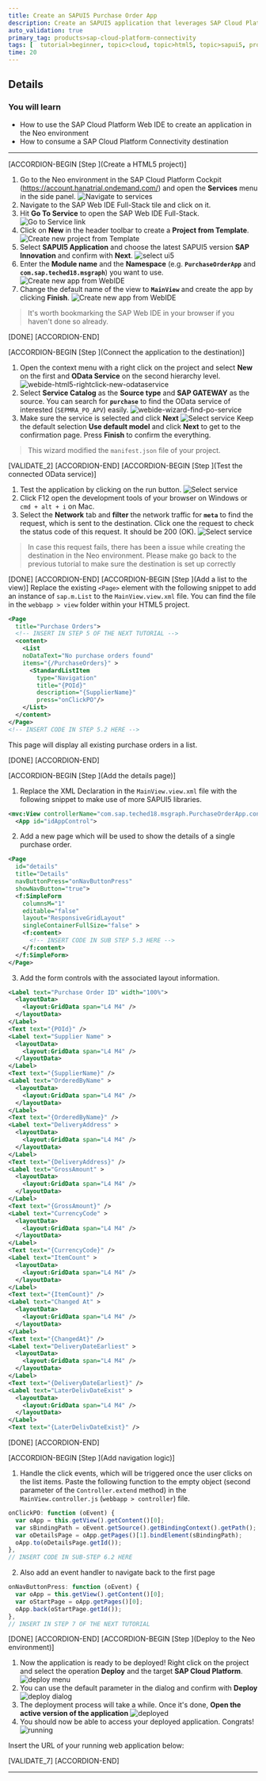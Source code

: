 ```yaml
---
title: Create an SAPUI5 Purchase Order App
description: Create an SAPUI5 application that leverages SAP Cloud Platform Connectivity destinations to fetch data from an OData source.
auto_validation: true
primary_tag: products>sap-cloud-platform-connectivity
tags: [  tutorial>beginner, topic>cloud, topic>html5, topic>sapui5, products>sap-cloud-platform ]
time: 20
---
```


## Details
### You will learn  
  - How to use the SAP Cloud Platform Web IDE to create an application in the Neo environment
  - How to consume a SAP Cloud Platform Connectivity destination

---

[ACCORDION-BEGIN [Step ](Create a HTML5 project)]

1. Go to the Neo environment in the SAP Cloud Platform Cockpit (https://account.hanatrial.ondemand.com/) and open the **Services** menu in the side panel.
![Navigate to services](./cockpit_services.png)
2. Navigate to the SAP Web IDE Full-Stack tile and click on it.
3. Hit **Go To Service** to open the SAP Web IDE Full-Stack.
![Go to Service link](./open_ide.png)
4. Click on **New** in the header toolbar to create a **Project from Template**.
![Create new project from Template](./webidecreateproject.png)
5. Select **SAPUI5 Application** and choose the latest SAPUI5 version **SAP Innovation** and confirm with **Next**.
![select ui5](./web-ui5.png)
6. Enter the **Module name** and the **Namespace** (e.g. **`PurchaseOrderApp`** and **`com.sap.teched18.msgraph`**) you want to use.
![Create new app from WebIDE](./webide-create-app.png)
7. Change the default name of the view to **`MainView`** and create the app by clicking **Finish**.
![Create new app from WebIDE](./webide-finish-app-creation.png)

> It's worth bookmarking the SAP Web IDE in your browser if you haven't done so already.

[DONE]
[ACCORDION-END]

[ACCORDION-BEGIN [Step ](Connect the application to the destination)]

1. Open the context menu with a right click on the project and select **New** on the first and **OData Service** on the second hierarchy level.
![webide-html5-rightclick-new-odataservice](./webide-new-service.png)
2. Select **Service Catalog** as the **Source type** and **SAP GATEWAY** as the source. You can search for **`purchase`** to find the OData service of interested (`SEPMRA_PO_APV`) easily.
![webide-wizard-find-po-service](./webide-test-service.png)
3. Make sure the service is selected and click **Next**
![Select service](./webide-select-odata.png)
 Keep the default selection **Use default model** and click **Next** to get to the confirmation page. Press **Finish** to confirm the everything.

> This wizard modified the `manifest.json` file of your project.


[VALIDATE_2]
[ACCORDION-END]
[ACCORDION-BEGIN [Step ](Test the connected OData service)]

1. Test the application by clicking on the run button.
![Select service](./run-button.png)
2. Click F12 open the development tools of your browser on Windows or `cmd + alt + i` on Mac.
3. Select the **Network** tab and **filter** the network traffic for **`meta`** to find the request, which is sent to the destination. Click one the request to check the status code of this request. It should be 200 (OK).
![Select service](./chrome-network.png)

> In case this request fails, there has been a issue while creating the destination in the Neo environment. Please make go back to the previous tutorial to make sure the destination is set up correctly

[DONE]
[ACCORDION-END]
[ACCORDION-BEGIN [Step ](Add a list to the view)]
Replace the existing `<Page>` element with the following snippet to add an instance of `sap.m.List` to the `MainView.view.xml` file. You can find the file in the `webbapp > view` folder within your HTML5 project.

```xml
<Page
  title="Purchase Orders">
  <!-- INSERT IN STEP 5 OF THE NEXT TUTORIAL -->
  <content>
    <List
    noDataText="No purchase orders found"
    items="{/PurchaseOrders}" >
      <StandardListItem
        type="Navigation"
        title="{POId}"
        description="{SupplierName}"
        press="onClickPO"/>
    </List>
  </content>
</Page>
<!-- INSERT CODE IN STEP 5.2 HERE -->
```
This page will display all existing purchase orders in a list.

[DONE]
[ACCORDION-END]


[ACCORDION-BEGIN [Step ](Add the details page)]

1. Replace the XML Declaration in the `MainView.view.xml` file with the following snippet to make use of more SAPUI5 libraries.
```xml
<mvc:View controllerName="com.sap.teched18.msgraph.PurchaseOrderApp.controller.MainView" xmlns:html="http://www.w3.org/1999/xhtml" xmlns:f="sap.ui.layout.form" xmlns:layout="sap.ui.layout" xmlns:mvc="sap.ui.core.mvc" displayBlock="true" xmlns="sap.m">
  <App id="idAppControl">
```
2. Add a new page which will be used to show the details of a single purchase order.
```xml
<Page
  id="details"
  title="Details"
  navButtonPress="onNavButtonPress"
  showNavButton="true">
  <f:SimpleForm
    columnsM="1"
    editable="false"
    layout="ResponsiveGridLayout"
    singleContainerFullSize="false" >
    <f:content>
      <!-- INSERT CODE IN SUB STEP 5.3 HERE -->
    </f:content>
  </f:SimpleForm>
</Page>
```
3. Add the form controls with the associated layout information.
```xml
<Label text="Purchase Order ID" width="100%">
  <layoutData>
    <layout:GridData span="L4 M4" />
  </layoutData>
</Label>
<Text text="{POId}" />
<Label text="Supplier Name" >
  <layoutData>
    <layout:GridData span="L4 M4" />
  </layoutData>
</Label>
<Text text="{SupplierName}" />
<Label text="OrderedByName" >
  <layoutData>
    <layout:GridData span="L4 M4" />
  </layoutData>
</Label>
<Text text="{OrderedByName}" />
<Label text="DeliveryAddress" >
  <layoutData>
    <layout:GridData span="L4 M4" />
  </layoutData>
</Label>
<Text text="{DeliveryAddress}" />
<Label text="GrossAmount" >
  <layoutData>
    <layout:GridData span="L4 M4" />
  </layoutData>
</Label>
<Text text="{GrossAmount}" />
<Label text="CurrencyCode" >
  <layoutData>
    <layout:GridData span="L4 M4" />
  </layoutData>
</Label>
<Text text="{CurrencyCode}" />
<Label text="ItemCount" >
  <layoutData>
    <layout:GridData span="L4 M4" />
  </layoutData>
</Label>
<Text text="{ItemCount}" />
<Label text="Changed At" >
  <layoutData>
    <layout:GridData span="L4 M4" />
  </layoutData>
</Label>
<Text text="{ChangedAt}" />
<Label text="DeliveryDateEarliest" >
  <layoutData>
    <layout:GridData span="L4 M4" />
  </layoutData>
</Label>
<Text text="{DeliveryDateEarliest}" />
<Label text="LaterDelivDateExist" >
  <layoutData>
    <layout:GridData span="L4 M4" />
  </layoutData>
</Label>
<Text text="{LaterDelivDateExist}" />
```

[DONE]
[ACCORDION-END]

[ACCORDION-BEGIN [Step ](Add navigation logic)]
1. Handle the click events, which will be triggered once the user clicks on the list items. Paste the following function to the empty object (second parameter of the `Controller.extend` method) in the `MainView.controller.js` (`webbapp > controller`) file.
```javascript
onClickPO: function (oEvent) {
  var oApp = this.getView().getContent()[0];
  var sBindingPath = oEvent.getSource().getBindingContext().getPath();
  var oDetailsPage = oApp.getPages()[1].bindElement(sBindingPath);
  oApp.to(oDetailsPage.getId());
},
// INSERT CODE IN SUB-STEP 6.2 HERE
```
2.  Also add an event handler to navigate back to the first page
```javascript
onNavButtonPress: function (oEvent) {
  var oApp = this.getView().getContent()[0];
  var oStartPage = oApp.getPages()[0];
  oApp.back(oStartPage.getId());
},
// INSERT IN STEP 7 OF THE NEXT TUTORIAL
```

[DONE]
[ACCORDION-END]
[ACCORDION-BEGIN [Step ](Deploy to the Neo environment)]

1. Now the application is ready to be deployed! Right click on the project and select the operation **Deploy** and the target **SAP Cloud Platform**.
![deploy menu](./webidedeploy.png)
2. You can use the default parameter in the dialog and confirm with **Deploy**
![deploy dialog](./webidedeploytoneo.png)
3. The deployment process will take a while. Once it's done, **Open the active version of the application**
![deployed](./deployed.png)
4. You should now be able to access your deployed application. Congrats!
![running](./running.png)

Insert the URL of your running web application below:

[VALIDATE_7]
[ACCORDION-END]

---
